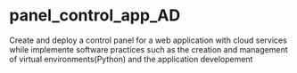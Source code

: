 # panel_control_app_AD
Create and deploy a control panel for a web application with cloud services while implemente software practices such as the creation and management of virtual environments(Python) and the application developement
